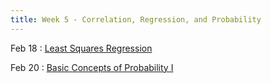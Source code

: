 ```yaml
---
title: Week 5 - Correlation, Regression, and Probability
---
```


Feb 18
: [Least Squares Regression](https://rmshksu.github.io/stat225_spring2025/classes/d8-225-spr25.html)

Feb 20
: [Basic Concepts of Probability I](https://rmshksu.github.io/stat225_spring2025/classes/d9-225-spr25.html)

